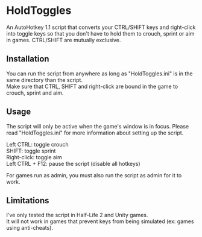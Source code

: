 # HoldToggles
An AutoHotkey 1.1 script that converts your CTRL/SHIFT keys and right-click into toggle keys so that you don't have to hold them to crouch, sprint or aim in games. CTRL/SHIFT are mutually exclusive.

## Installation

You can run the script from anywhere as long as "HoldToggles.ini" is in the same directory than the script.  
Make sure that CTRL, SHIFT and right-click are bound in the game to crouch, sprint and aim.

## Usage

The script will only be active when the game's window is in focus. Please read "HoldToggles.ini" for more information about setting up the script.

Left CTRL: toggle crouch  
SHIFT: toggle sprint  
Right-click: toggle aim  
Left CTRL + F12: pause the script (disable all hotkeys)  

For games run as admin, you must also run the script as admin for it to work.

## Limitations

I've only tested the script in Half-Life 2 and Unity games.  
It will not work in games that prevent keys from being simulated (ex: games using anti-cheats).
